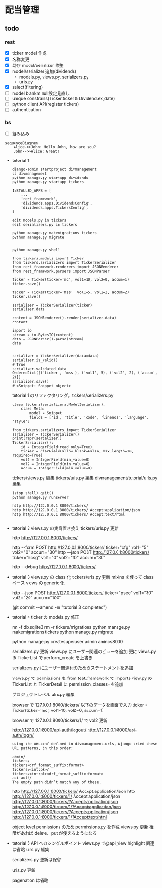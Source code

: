 # 配当管理
## todo

### rest

- [x] ticker model 作成
- [x] 名称変更
- [x] 既存 model/serializer 修整
- [x] model/serializer 追加(dividends)
  - models.py, views.py, serializers.py
  - urls.py
- [x] select(filtering)
- [ ] model blankm null設定見直し
- [ ] unique constrains(Ticker.ticker & Dividend.ex_date)
- [ ] python client API(register tickers)
- [ ] authentication

### bs

- [ ] 組み込み

```mermaid
sequenceDiagram
    Alice->>John: Hello John, how are you?
    John-->>Alice: Great!
```



- tutorial 1

  ```text
  django-admin startproject divmanagement
  cd divmanagement
  python manage.py startapp dividends
  python manage.py startapp tickers

  INSTALLED_APPS = [
      ...
      'rest_framework',
      'dividends.apps.DividendsConfig',
      'dividends.apps.TickersConfig',
  ]

  edit models.py in tickers
  edit serializers.py in tickers

  python manage.py makemigrations tickers
  python manage.py migrate


  python manage.py shell
  ```

  ```
  from tickers.models import Ticker
  from tickers.serializers import TickerSerializer
  from rest_framework.renderers import JSONRenderer
  from rest_framework.parsers import JSONParser

  ticker = Ticker(ticker='mc', vol1=10, vol2=0, accum=1)
  ticker.save()

  ticker = Ticker(ticker='mss', vol1=5, vol2=2, accum=2)
  ticker.save()

  serializer = TickerSerializer(ticker)
  serializer.data

  content = JSONRenderer().render(serializer.data)
  content

  import io
  stream = io.BytesIO(content)
  data = JSONParser().parse(stream)
  data


  serializer = TickerSerializer(data=data)
  serializer.is_valid()
  # True
  serializer.validated_data
  OrderedDict([('ticker', 'mss'), ('vol1', 5), ('vol2', 2), ('accum', 2)])
  serializer.save()
  # <Snippet: Snippet object>

  ```

  tutorial 1 のリファクタリング。tickers/serializers.py

  ```
  class tickers(serializers.ModelSerializer):
      class Meta:
          model = Snippet
          fields = ['id', 'title', 'code', 'linenos', 'language', 'style']
  ```

  ```text
  from tickers.serializers import TickerSerializer
  serializer = TickerSerializer()
  print(repr(serializer))
  TickerSerializer():
      id = IntegerField(read_only=True)
      ticker = CharField(allow_blank=False, max_length=10, required=True)
      vol1 = IntegerField(min_value=0)
      vol2 = IntegerField(min_value=0)
      accum = IntegerField(min_value=0)

  ```

  tickers/views.py 編集
  tickers/urls.py 編集
  divmanagement/tutorial/urls.py 編集

  ```
  (stop shell) quit()
  python manage.py runserver

  http http://127.0.0.1:8000/tickers/
  http http://127.0.0.1:8000/tickers/ Accept:application/json
  http http://127.0.0.1:8000/tickers/ Accept:text/html


  ```

- tutorial 2
  views.py の実質置き換え
  tickers/urls.py 更新

  http http://127.0.0.1:8000/tickers/

  http --form POST http://127.0.0.1:8000/tickers/ ticker="cfg" vol1="5" vol2="0" accum="30"
  http --json POST http://127.0.0.1:8000/tickers/ ticker="hcsg" vol1="0" vol2="10" accum="30"

  http --debug http://127.0.0.1:8000/tickers/

- tutorial 3
  views.py の class 化
  tickers/urls.py 更新
  mixins を使って class ベース views の generic 化

  http --json POST http://127.0.0.1:8000/tickers/ ticker="psec" vol1="30" vol2="20" accum="100"

  (git commit --amend -m "tutorial 3 completed")

- tutorial 4
  ticker の models.py 修正

  rm -f db.sqlite3
  rm -r tickers/migrations
  python manage.py makemigrations tickers
  python manage.py migrate

  python manage.py createsuperuser
  admin
  amincs8000

  serializers.py 更新
  views.py にユーザー関連のビューを追加
  更に views.py の TickerList で perform_create を上書き

  serializers.py にユーザー関連付のためのステートメントを追加

  views.py で permissions を from test_framework で imports
  view.py の TickerList と TickerDetail に permission_classes=を追加

  プロジェクトレベル ulrs.py 編集

  browser で 127.0.0.1:8000/tickers/
  以下のデータを画面で入力
  ticker = Ticker(ticker='mc', vol1=10, vol2=0, accum=1)

  browser で 127.0.0.1:8000/tickers/1/
  で vol2 更新

  http://127.0.0.1:8000/api-auth/logout/
  http://127.0.0.1:8000/api-auth/login/

  ```
  Using the URLconf defined in divmanagement.urls, Django tried these URL patterns, in this order:

  admin/
  tickers/
  tickers<drf_format_suffix:format>
  tickers/<int:pk>/
  tickers/<int:pk><drf_format_suffix:format>
  api-auth/
  The empty path didn’t match any of these.
  ```

  http http://127.0.0.1:8000/tickers/ Accept:application/json
  http http://127.0.0.1:8000/tickers/1/ Accept:application/json
  http://127.0.0.1:8000/tickers/?Accept:application/json
  http://127.0.0.1:8000/tickers/1/?Accept:application/json
  http://127.0.0.1:8000/tickers/?Accept:application/json
  http://127.0.0.1:8000/tickers/1/?Accept:text/html

  object level permissions のため permissions.py を作成
  views.py 更新
  権限があれば delete、put が使えるようになる

- tutorial 5
  API へのシングルポイント views.py で@api_view
  highlight 関連は省略
  ulrs.py 編集

  serializers.py 更新は保留

  urls.py 更新

  pagenation は省略
